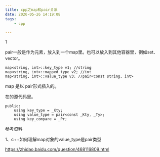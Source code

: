 ```yaml
---
title: cpp之map和pair关系
date: 2020-05-26 14:19:08
tags:
	- cpp

---
```


1

pair一般是作为元素，放入到一个map里。也可以放入到其他容器里，例如set、vector。



```
map<string, int>::key_type v1; //string
map<string, int>::mapped_type v2; //int
map<string, int>::value_type v3; //pair<const string, int>
```

map 是以 pair形式插入的。

在<map>的源代码里。

````
public:
	using key_type = _Kty;
	using value_type = pair<const _Kty, _Ty>;
	using key_compare = _Pr;
````



参考资料

1、c++如何理解map对象的value_type是pair类型

https://zhidao.baidu.com/question/468116809.html